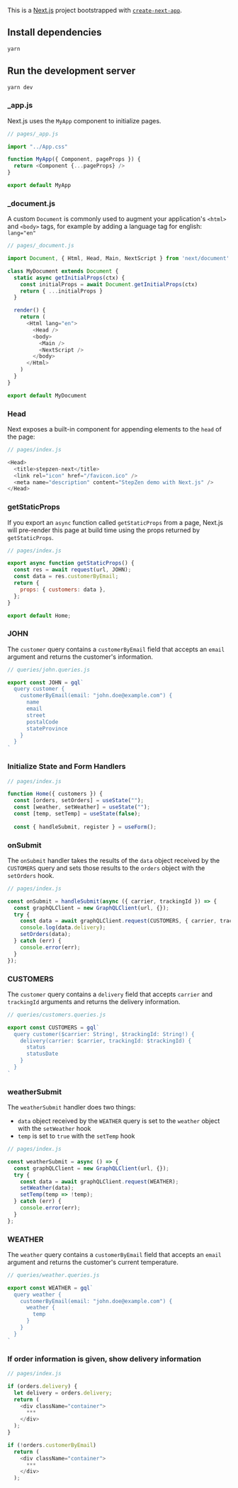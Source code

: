 This is a [Next.js](https://nextjs.org/) project bootstrapped with [`create-next-app`](https://github.com/vercel/next.js/tree/canary/packages/create-next-app).

## Install dependencies

```bash
yarn
```

## Run the development server

```bash
yarn dev
```

### _app.js

Next.js uses the `MyApp` component to initialize pages.

```javascript
// pages/_app.js

import "../App.css"

function MyApp({ Component, pageProps }) {
  return <Component {...pageProps} />
}

export default MyApp
```

### _document.js

A custom `Document` is commonly used to augment your application's `<html>` and `<body>` tags, for example by adding a language tag for english: `lang="en"`

```javascript
// pages/_document.js

import Document, { Html, Head, Main, NextScript } from 'next/document'

class MyDocument extends Document {
  static async getInitialProps(ctx) {
    const initialProps = await Document.getInitialProps(ctx)
    return { ...initialProps }
  }

  render() {
    return (
      <Html lang="en">
        <Head />
        <body>
          <Main />
          <NextScript />
        </body>
      </Html>
    )
  }
}

export default MyDocument
```

### Head

Next exposes a built-in component for appending elements to the `head` of the page:

```javascript
// pages/index.js

<Head>
  <title>stepzen-next</title>
  <link rel="icon" href="/favicon.ico" />
  <meta name="description" content="StepZen demo with Next.js" />
</Head>
```

### getStaticProps

If you export an `async` function called `getStaticProps` from a page, Next.js will pre-render this page at build time using the props returned by `getStaticProps`.

```javascript
// pages/index.js

export async function getStaticProps() {
  const res = await request(url, JOHN);
  const data = res.customerByEmail;
  return {
    props: { customers: data },
  };
}

export default Home;
```

### JOHN

The `customer` query contains a `customerByEmail` field that accepts an `email` argument and returns the customer's information.

```javascript
// queries/john.queries.js

export const JOHN = gql`
  query customer {  
    customerByEmail(email: "john.doe@example.com") {
      name 
      email
      street
      postalCode
      stateProvince
    }
  }
`
```

### Initialize State and Form Handlers

```javascript
// pages/index.js

function Home({ customers }) {
  const [orders, setOrders] = useState("");
  const [weather, setWeather] = useState("");
  const [temp, setTemp] = useState(false);
  
  const { handleSubmit, register } = useForm();
```

### onSubmit

The `onSubmit` handler takes the results of the `data` object received by the `CUSTOMERS` query and sets those results to the `orders` object with the `setOrders` hook.

```javascript
// pages/index.js

const onSubmit = handleSubmit(async ({ carrier, trackingId }) => {
  const graphQLClient = new GraphQLClient(url, {});
  try {
    const data = await graphQLClient.request(CUSTOMERS, { carrier, trackingId });
    console.log(data.delivery);
    setOrders(data);
  } catch (err) {
    console.error(err);
  }
});
```

### CUSTOMERS

The `customer` query contains a `delivery` field that accepts `carrier` and `trackingId` arguments and returns the delivery information.

```javascript
// queries/customers.queries.js

export const CUSTOMERS = gql`
  query customer($carrier: String!, $trackingId: String!) {
    delivery(carrier: $carrier, trackingId: $trackingId) {
      status
      statusDate
    }
  }
`
```

### weatherSubmit

The `weatherSubmit` handler does two things:
* `data` object received by the `WEATHER` query is set to the `weather` object with the `setWeather` hook
* `temp` is set to `true` with the `setTemp` hook

```javascript
// pages/index.js

const weatherSubmit = async () => {
  const graphQLClient = new GraphQLClient(url, {});
  try {
    const data = await graphQLClient.request(WEATHER);
    setWeather(data);
    setTemp(temp => !temp);
  } catch (err) {
    console.error(err);
  }
};
```

### WEATHER

The `weather` query contains a `customerByEmail` field that accepts an `email` argument and returns the customer's current temperature.

```javascript
// queries/weather.queries.js

export const WEATHER = gql`
  query weather {
    customerByEmail(email: "john.doe@example.com") {
      weather {
        temp
      }
    }
  }
`
```

### If order information is given, show delivery information

```javascript
// pages/index.js

if (orders.delivery) {
  let delivery = orders.delivery;
  return (
    <div className="container">
      ***
    </div>
  );
}

if (!orders.customerByEmail)
  return (
    <div className="container">
      ***
    </div>
  );
```
